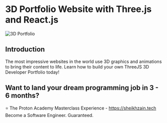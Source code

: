 # 3D Portfolio Website with Three.js and React.js
![3D Portfolio](https://i.ibb.co/9ykhLtM/Thumbnail.png)

## Introduction
The most impressive websites in the world use 3D graphics and animations to bring their content to life. Learn how to build your own ThreeJS 3D Developer Portfolio today! 
 

## Want to land your dream programming job in 3 - 6 months?
⭐ The Proton Academy Masterclass Experience - https://sheikhzain.tech
Become a Software Engineer. Guaranteed.
